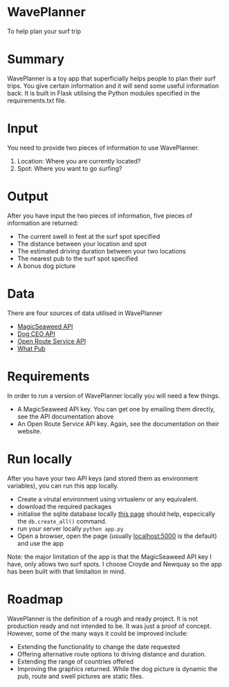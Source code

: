 # WavePlanner
To help plan your surf trip

# Summary
WavePlanner is a toy app that superficially helps people 
to plan their surf trips. You give certain information 
and it will send some useful information back. It is built in Flask utilising the Python modules specified in 
the requirements.txt file. 

# Input
You need to provide two pieces of information to use 
WavePlanner.
1. Location: Where you are currently located?
2. Spot: Where you want to go surfing?

# Output
After you have input the two pieces of information, five 
pieces of information are returned:
* The current swell in feet at the surf spot specified
* The distance between your location and spot
* The estimated driving duration between your two locations
* The nearest pub to the surf spot specified
* A bonus dog picture

# Data
There are four sources of data utilised in WavePlanner
* [MagicSeaweed API](https://magicseaweed.com/developer/api)
* [Dog CEO API](https://dog.ceo/dog-api/)
* [Open Route Service API](https://openrouteservice.org/)
* [What Pub](https://whatpub.com/)

# Requirements
In order to run a version of WavePlanner locally you will 
need a few things.
* A MagicSeaweed API key. You can get one by emailing 
them directly, see the API documentation above
* An Open Route Service API key. Again, see the documentation on their website. 

# Run locally
After you have your two API keys (and stored them as environment variables), you can run this app 
locally. 
* Create a virutal environment using virtualenv or any equivalent. 
* download the required packages 
* initialise the sqlite database locally [this page](https://flask-sqlalchemy.palletsprojects.com/en/2.x/quickstart/) should help, especically the `db.create_all()` command. 
* run your server locally `python app.py`
* Open a browser, open the page (usually <localhost:5000> is the default) and use the app

Note: the major limitation of the app is that the MagicSeaweed API key I have, only allows two surf spots. I choose Croyde and Newquay so the app has been built with that limitaiton in mind. 

# Roadmap
WavePlanner is the definition of a rough and ready project. 
It is not production ready and not intended to be. It was
just a proof of concept. However, some of the many ways it 
could be improved include:
* Extending the functionality to change the date requested
* Offering alternative route options to driving distance and duration. 
* Extending the range of countries offered
* Improving the graphics returned. While the dog picture 
is dynamic the pub, route and swell pictures are static 
files. 

